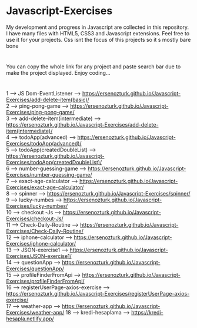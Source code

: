 # Javascript-Exercises
My development and progress in Javascript are collected in this repository.  
I have many files with HTML5, CSS3 and Javascript extensions.  Feel free to use it for your projects.
Css isnt the focus of this projects so it s mostly bare bone
#
You can copy the whole link for any project and paste search bar due to make the project displayed.
Enjoy coding...
#

1 --> JS Dom-EventListener --> https://ersenozturk.github.io/Javascript-Exercises/add-delete-item(basic)/  
2 --> ping-pong-game --> https://ersenozturk.github.io/Javascript-Exercises/ping-pong-game/  
3 --> add-delete-item(intermediate) --> https://ersenozturk.github.io/Javascript-Exercises/add-delete-item(intermediate)/  
4 --> todoApp(advanced) --> https://ersenozturk.github.io/Javascript-Exercises/todoApp(advanced)/  
5 --> todoApp(createdDoubleList) --> https://ersenozturk.github.io/Javascript-Exercises/todoApp(createdDoubleList)/  
6 --> number-guessing-game --> https://ersenozturk.github.io/Javascript-Exercises/number-guessing-game/  
7 --> exact-age-calculator --> https://ersenozturk.github.io/Javascript-Exercises/exact-age-calculator/  
8 --> spinner --> https://ersenozturk.github.io/Javascript-Exercises/spinner/  
9 --> lucky-numbes --> https://ersenozturk.github.io/Javascript-Exercises/lucky-numbes/  
10 --> checkout -Js --> https://ersenozturk.github.io/Javascript-Exercises/checkout-Js/  
11 --> Check-Daily-Routine --> https://ersenozturk.github.io/Javascript-Exercises/Check-Daily-Routine/  
12 --> iphone-calculator --> https://ersenozturk.github.io/Javascript-Exercises/iphone-calculator/  
13 --> JSON-exercise1 --> https://ersenozturk.github.io/Javascript-Exercises/JSON-exercise1/  
14 --> questionApp --> https://ersenozturk.github.io/Javascript-Exercises/questionApp/  
15 --> profileFinderFromApi --> https://ersenozturk.github.io/Javascript-Exercises/profileFinderFromApi/  
16 --> registerUserPage-axios-exercise --> https://ersenozturk.github.io/Javascript-Exercises/registerUserPage-axios-exercise/  
17 --> weather-app --> https://ersenozturk.github.io/Javascript-Exercises/weather-app/ 
18 --> kredi-hesaplama --> https://kredi-hesapla.netlify.app/  
